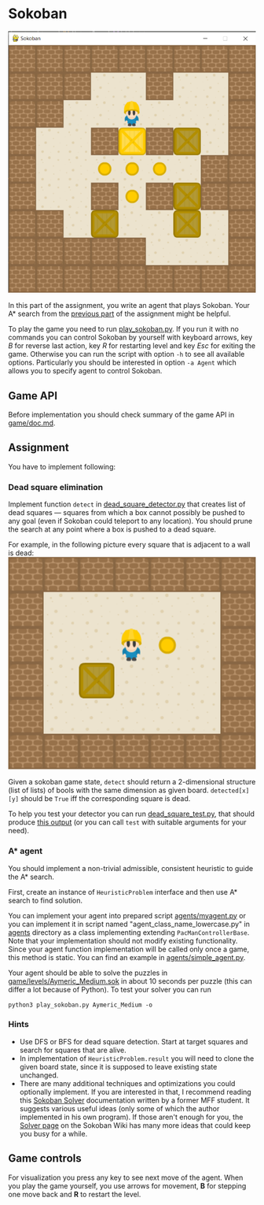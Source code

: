 # Sokoban

![pacman image](sokoban.png)

In this part of the assignment, you write an agent that plays Sokoban. Your A* search from the [previous part](../README.md#1-a-search) of the assignment might be helpful.

To play the game you need to run [play_sokoban.py](play_sokoban.py). If you run it with no commands you can control Sokoban by yourself with keyboard arrows, key *B* for reverse last action, key *R* for restarting level and key *Esc* for exiting the game. Otherwise you can run the script with option `-h` to see all available options. Particularly you should be interested in option `-a Agent` which allows you to specify agent to control Sokoban.

## Game API

Before implementation you should check summary of the game API in [game/doc.md](game/doc.md).

## Assignment

You have to implement following:

### Dead square elimination

Implement function `detect` in [dead_square_detector.py](dead_square_detector.py) that creates list of dead squares — squares from which a box cannot possibly be pushed to any goal (even if Sokoban could teleport to any location).
You should prune the search at any point where a box is pushed to a dead square.

For example, in the following picture every square that is adjacent to a wall is dead:
![trivial](trivial.png)

Given a sokoban game state, `detect` should return a 2-dimensional structure (list of lists) of bools with the same dimension as given board. `detected[x][y]` should be `True` iff the corresponding square is dead.

To help you test your detector you can run [dead_square_test.py](dead_square_test.py), that should produce [this output](dead_squares_expected.txt) (or you can call `test` with suitable arguments for your need).

### A* agent

You should implement a non-trivial admissible, consistent heuristic to guide the A* search. 

First, create an instance of `HeuristicProblem` interface and then use A* search to find solution.

You can implement your agent into prepared script [agents/myagent.py](agents/myagent.py) or you can implement it in script named "agent_class_name_lowercase.py" in [agents](agents/) directory as a class implementing extending `PacManControllerBase`. Note that your implementation should not modify existing functionality. Since your agent function implementation will be called only once a game, this method is static. You can find an example in [agents/simple_agent.py](agents/simple_agent.py).

Your agent should be able to solve the puzzles in [game/levels/Aymeric_Medium.sok](game/levels/Aymeric_Medium.sok) in about 10 seconds per puzzle (this can differ a lot because of Python). To test your solver you can run

    python3 play_sokoban.py Aymeric_Medium -o

### Hints
- Use DFS or BFS for dead square detection. Start at target squares and search for squares that are alive.
- In implementation of `HeuristicProblem.result` you will need to clone the given board state, since it is supposed to leave existing state unchanged.
- There are many additional techniques and optimizations you could optionally implement. If you are interested in that, I recommend reading this [Sokoban Solver](http://pavel.klavik.cz/projekty/solver/solver.pdf) documentation written by a former MFF student. It suggests various useful ideas (only some of which the author implemented in his own program). If those aren't enough for you, the [Solver page](http://sokobano.de/wiki/index.php?title=Solver) on the Sokoban Wiki has many more ideas that could keep you busy for a while.

## Game controls
For visualization you press any key to see next move of the agent. When you play the game yourself, you use arrows for movement, **B** for stepping one move back and **R** to restart the level.